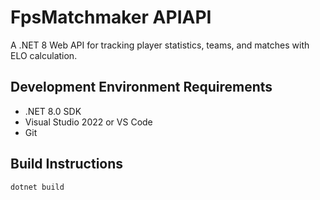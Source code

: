 # FpsMatchmaker APIAPI

A .NET 8 Web API for tracking player statistics, teams, and matches with ELO calculation.

## Development Environment Requirements

- .NET 8.0 SDK
- Visual Studio 2022 or VS Code
- Git

## Build Instructions

```bash
dotnet build
